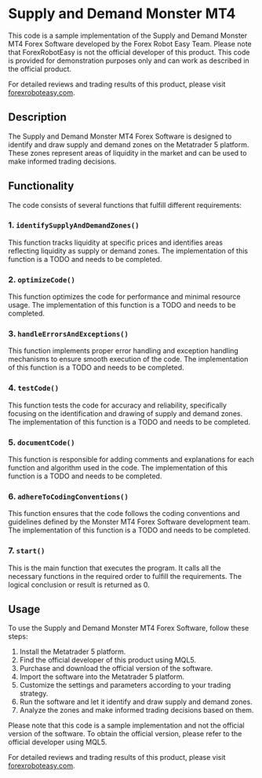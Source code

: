 # Supply and Demand Monster MT4

This code is a sample implementation of the Supply and Demand Monster MT4 Forex Software developed by the Forex Robot Easy Team. Please note that ForexRobotEasy is not the official developer of this product. This code is provided for demonstration purposes only and can work as described in the official product.

For detailed reviews and trading results of this product, please visit [forexroboteasy.com](https://forexroboteasy.com/forex-robot-review/review-supply-and-demand-monster-mt4-forex-software/).

## Description

The Supply and Demand Monster MT4 Forex Software is designed to identify and draw supply and demand zones on the Metatrader 5 platform. These zones represent areas of liquidity in the market and can be used to make informed trading decisions.

## Functionality

The code consists of several functions that fulfill different requirements:

### 1. `identifySupplyAndDemandZones()`

This function tracks liquidity at specific prices and identifies areas reflecting liquidity as supply or demand zones. The implementation of this function is a TODO and needs to be completed.

### 2. `optimizeCode()`

This function optimizes the code for performance and minimal resource usage. The implementation of this function is a TODO and needs to be completed.

### 3. `handleErrorsAndExceptions()`

This function implements proper error handling and exception handling mechanisms to ensure smooth execution of the code. The implementation of this function is a TODO and needs to be completed.

### 4. `testCode()`

This function tests the code for accuracy and reliability, specifically focusing on the identification and drawing of supply and demand zones. The implementation of this function is a TODO and needs to be completed.

### 5. `documentCode()`

This function is responsible for adding comments and explanations for each function and algorithm used in the code. The implementation of this function is a TODO and needs to be completed.

### 6. `adhereToCodingConventions()`

This function ensures that the code follows the coding conventions and guidelines defined by the Monster MT4 Forex Software development team. The implementation of this function is a TODO and needs to be completed.

### 7. `start()`

This is the main function that executes the program. It calls all the necessary functions in the required order to fulfill the requirements. The logical conclusion or result is returned as 0.

## Usage

To use the Supply and Demand Monster MT4 Forex Software, follow these steps:

1. Install the Metatrader 5 platform.
2. Find the official developer of this product using MQL5.
3. Purchase and download the official version of the software.
4. Import the software into the Metatrader 5 platform.
5. Customize the settings and parameters according to your trading strategy.
6. Run the software and let it identify and draw supply and demand zones.
7. Analyze the zones and make informed trading decisions based on them.

Please note that this code is a sample implementation and not the official version of the software. To obtain the official version, please refer to the official developer using MQL5.

For detailed reviews and trading results of this product, please visit [forexroboteasy.com](https://forexroboteasy.com/forex-robot-review/review-supply-and-demand-monster-mt4-forex-software/).
